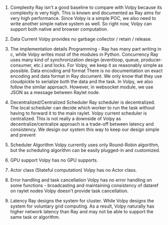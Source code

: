 1. Complexity
    Ray isn't a good baseline to compare with Volpy because its complexity is very high.
    This is known and documented as Ray aims for very high performance.
    Since Volpy is a simple POC, we also need to write another simple native system as well.
    So right now, Volpy can support both native and browser computation.

2. Data
    Current Volpy provides no garbage collector / retain / release.

3. The implementation details
    Programming
        - Ray has many part writing in c, while Volpy writes most of the modules in Python.
    Concurrency
        Ray uses many kind of synchronization design (eventloop, queue, producer-consumer, etc.) and locks. For Volpy, we keep it as reasonably simple as possible.
    Data encoding and format
        There is no documentation on exact encoding and data format in Ray document. We only know that they use cloudpickle to serialize both the data and the task.
        In Volpy, we also follow the similar approach. However, in websocket module, we use JSON as a message between Raylet node.

4. Decentralized/Centralized Scheduler
    Ray scheduler is decentralized. The local scheduler can decide which worker to run the task without having to forward it to the main raylet.
    Volpy current scheduler is centralized. This is not really a downside of Volpy as decentralize/centralize approach is a trade-off between latency and consistency. We design our system this way to keep our design simple and prevent 

5. Scheduler Algorithm
    Volpy currently uses only Round-Robin algorithm, but the scheduling algorithm can be easily plugged-in and customized.

6. GPU support
    Volpy has no GPU supports.

7. Actor class (Stateful computation)
    Volpy has no Actor class.

8. Error handling and task cancellation
    Volpy has no error handling on some functions
        - broadcasting and maintaining consistency of dataref on raylet nodes
    Volpy doesn't provide task cancellation.

9. Latency
    Ray designs the system for cluster.
    While Volpy designs the system for voluntary grid computing. As a result, Volpy naturally has higher network latency than Ray and may not be able to support the same task or algorithm.